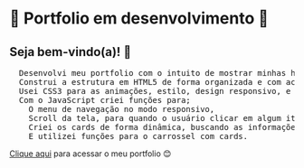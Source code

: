 <h1>🚀 Portfolio em desenvolvimento 🌟</h1>
<h2>Seja bem-vindo(a)! 👋</h2>
<pre>
  Desenvolvi meu portfolio com o intuito de mostrar minhas habilidades para o desenlvolvimento web. 
  Construi a estrutura em HTML5 de forma organizada e com acessibilidade.
  Usei CSS3 para as animações, estilo, design responsivo, e para dar a minha carinha e personalidade a ele.
  Com o JavaScript criei funções para; 
    O menu de navegação no modo responsivo,
    Scroll da tela, para quando o usuário clicar em algum item no menu poder percorrer pela página,
    Criei os cards de forma dinâmica, buscando as informações para os cards através de um arquivo JSON,
    E utilizei funções para o carrossel com cards.
</pre>
<a href="https://yuttyakiko.github.io/portfolio/" target="_blank">Clique aqui</a> para acessar o meu portfolio 😊
